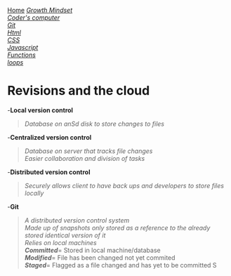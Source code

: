 [Home](README.md)
[*Growth Mindset*](GrowthMindset.md)  
[*Coder's computer*](codersComputer.md)    
[*Git*](GitNotes.md)  
[*Html*](HtmlStructures.md)  
[*CSS*](cssnotes.md)  
[*Javascript*](javascriptnotes.md)  
[*Functions*](functions.md)  
[*loops*](loops.md)  

# Revisions and the cloud  

-**Local version control** 
> *Database on anSd disk to store changes to files*   

-**Centralized version control**  
>*Database on server that tracks file changes*  
>*Easier collaboration and division of tasks*  

-**Distributed version control**  
>*Securely allows client to have back ups and developers to store files locally*  

-**Git**  
>*A distributed version control system*  
>*Made up of snapshots only stored as a reference to the already stored identical version of it*  
>*Relies on local machines*  
    ***Committed***= Stored in local machine/database  
    ***Modified***= File has been changed not yet commited   
    ***Staged***=  Flagged as a file changed and has yet to be committed  S